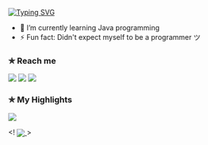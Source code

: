 [![Typing SVG](https://readme-typing-svg.demolab.com/?lines=Hello+I'm+Freskkie+Encarnacion,+19;Saint+Louis+University,+Baguio;Information+Technology+Student)](https://git.io/typing-svg)
- 🌱 I’m currently learning Java programming 
- ⚡ Fun fact: Didn't expect myself to be a programmer ツ

### ✯ Reach me 
<a href="mailto: fresenc112233@gmail.com">
<img src="https://img.shields.io/badge/-fresenc112233%40gmail.com-7B83EB?&style=for-the-badge&logo=Microsoft-outlook&logoColor=white" ></a>  <a  href="https://www.instagram.com/freskkie.e/">   <img src="https://img.shields.io/badge/@freskkie.e-%23E4405F.svg?&style=for-the-badge&logo=instagram&logoColor=white"></a>  <a href="https://www.linkedin.com/in/freskkie-encarnacion-31429024a/"><img src="https://img.shields.io/badge/freskkie encarnacion-%230077B5.svg?&style=for-the-badge&logo=linkedin&logoColor=white" ></a> 

### ✯ My Highlights
<a href="">
  <img align="center" src="https://github-readme-stats.vercel.app/api/top-langs/?username=PEEACHYBEE&langs_count=8&layout=compact&theme=material-palenight&hide=html,Tcl" />
</a>

<! <a href="">
  <img align="center" src="https://github-readme-streak-stats.herokuapp.com/?user=PEEACHYBEE&theme=material-palenight"/>
</a> >
